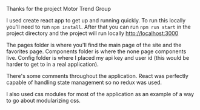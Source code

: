 Thanks for the project Motor Trend Group

I used create react app to get up and running quickly. To run this locally you'll need to run `npm install`. After that you can run `npm run start` in the project directory and
the project will run locally [http://localhost:3000](http://localhost:3000)

The pages folder is where you'll find the main page of the site and the favorites page. Components folder is where the none page components live. Config folder is where I placed my api key and user id (this would be harder to get to in a real application).

There's some comments throughout the application. React was perfectly capable of handling state management so no redux was used.

I also used css modules for most of the application as an example of a way to go about modularizing css.
